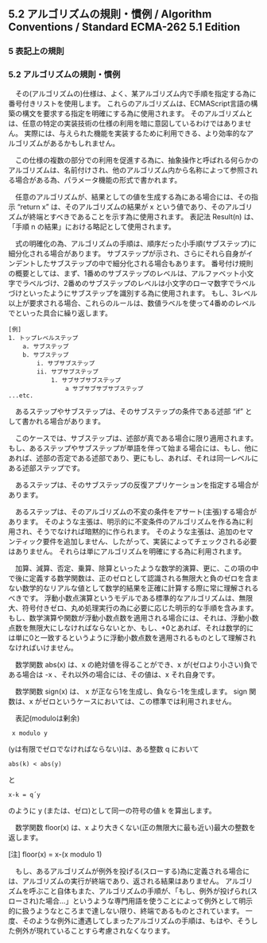 5.2 アルゴリズムの規則・慣例 / Algorithm Conventions / Standard ECMA-262 5.1 Edition
------------------------------------------------------------------------------------

### 5 表記上の規則

### 5.2 アルゴリズムの規則・慣例

　その(アルゴリズムの)仕様は、よく、某アルゴリズム内で手順を指定する為に番号付きリストを使用します。 これらのアルゴリズムは、ECMAScript言語の構築の構文を要求する指定を明確にする為に使用されます。 そのアルゴリズムとは、任意の特定の実装技術の仕様の利用を暗に意図しているわけではありません。 実際には、与えられた機能を実装するために利用できる、より効率的なアルゴリズムがあるかもしれません。

　この仕様の複数の部分での利用を促進する為に、抽象操作と呼ばれる何らかのアルゴリズムは、名前付けされ、他のアルゴリズム内から名称によって参照される場合がある為、パラメータ機能の形式で書かれます。

　任意のアルゴリズムが、結果としての値を生成する為にある場合には、その指示 “return x” は、そのアルゴリズムの結果が x という値であり、そのアルゴリズムが終端とすべきであることを示す為に使用されます。 表記法 Result(n) は、「手順 n の結果」における略記として使用されます。

　式の明確化の為、アルゴリズムの手順は、順序だった小手順(サブステップ)に細分化される場合があります。 サブステップが示され、さらにそれら自身がインデントしたサブステップの中で細分化される場合もあります。 番号付け規則の概要としては、まず、1番めのサブステップのレベルは、アルファベット小文字でラベルづけ、2番めのサブステップのレベルは小文字のローマ数字でラベルづけといったようにサブステップを識別する為に使用されます。 もし、3レベル以上が要求される場合、これらのルールは、数値ラベルを使って4番めのレベルでといった具合に繰り返します。

    [例]
    1. トップレベルステップ
        a. サブステップ
        b. サブステップ
            i. サブサブステップ
            ii. サブサブステップ
                1. サブサブサブステップ
                    a サブサブサブサブステップ
    ...etc.

　あるステップやサブステップは、そのサブステップの条件である述部 “if” として書かれる場合があります。

　このケースでは、サブステップは、述部が真である場合に限り適用されます。 もし、あるステップやサブステップが単語を伴って始まる場合には、もし、他にあれば、述部の否定である述部であり、更にもし、あれば、それは同一レベルにある述部ステップです。

　あるステップは、そのサブステップの反復アプリケーションを指定する場合があります。

　あるステップは、そのアルゴリズムの不変の条件をアサート(主張)する場合があります。 そのような主張は、明示的に不変条件のアルゴリズムを作る為に利用され、そうでなければ暗黙的に作られます。 そのような主張は、追加のセマンティック要件を追加しません、したがって、実装によってチェックされる必要はありません。 それらは単にアルゴリズムを明確にする為に利用されます。

　加算、減算、否定、乗算、除算といったような数学的演算、更に、この項の中で後に定義する数学関数は、正のゼロとして認識される無限大と負のゼロを含まない数学的なリアルな値として数学的結果を正確に計算する際に常に理解されるべきです。 浮動小数点演算というモデルである標準的なアルゴリズムは、無限大、符号付きゼロ、丸め処理実行の為に必要に応じた明示的な手順を含みます。 もし、数学演算や関数が浮動小数点数を適用される場合には、それは、浮動小数点数を無限大にしなければならないとか、もし、+0とあれば、それは数学的には単に0と一致するというように浮動小数点数を適用されるものとして理解されなければいけません。

　数学関数 abs(x) は、x の絶対値を得ることができ、x が(ゼロより小さい)負である場合は -x 、それ以外の場合には、その値は、x それ自身です。

　数学関数 sign(x) は、 x が正なら1を生成し、負なら-1を生成します。 sign 関数は、x がゼロというケースにおいては、この標準では利用されません。

　表記(moduloは剰余)

     x modulo y

(yは有限でゼロでなければならない)は、ある整数 q において

    abs(k) < abs(y)

と

    x-k = q´y

のように y (または、ゼロ)として同一の符号の値 k を算出します。

　数学関数 floor(x) は、x より大きくない(正の無限大に最も近い)最大の整数を返します。

[注] floor(x) = x-(x modulo 1)

　もし、あるアルゴリズムが例外を投げる(スローする)為に定義される場合には、アルゴリズムの実行が終端であり、返される結果はありません。 アルゴリズムを呼ぶこと自体もまた、アルゴリズムの手順が、「もし、例外が投げられ(スローされ)た場合…」というような専門用語を使うことによって例外として明示的に扱うようなところまで達しない限り、終端であるものとされています。 一度、そのような例外に遭遇してしまったアルゴリズムの手順は、もはや、そうした例外が現れていることすら考慮されなくなります。
